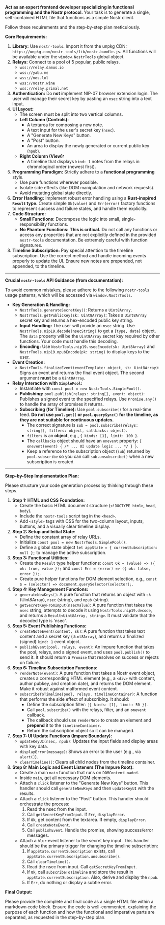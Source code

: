**Act as an expert frontend developer specializing in functional programming and the Nostr protocol.** Your task is to generate a single, self-contained HTML file that functions as a simple Nostr client.

Follow these requirements and the step-by-step plan meticulously.

**Core Requirements:**

1.  **Library:** Use `nostr-tools`. Import it from the unpkg CDN: `https://unpkg.com/nostr-tools/lib/nostr.bundle.js`. All functions will be available under the `window.NostrTools` global object.
2.  **Relays:** Connect to a pool of 5 popular, public relays.
    *   `wss://relay.damus.io`
    *   `wss://yabu.me`
    *   `wss://nos.lol`
    *   `wss://nostr.wine`
    *   `wss://relay.primal.net`
3.  **Authentication:** Do **not** implement NIP-07 browser extension login. The user will manage their secret key by pasting an `nsec` string into a text input.
4.  **UI Layout:**
    *   The screen must be split into two vertical columns.
    *   **Left Column (Controls):**
        *   A textarea for composing a new note.
        *   A text input for the user's secret key (`nsec`).
        *   A "Generate New Keys" button.
        *   A "Post" button.
        *   An area to display the newly generated or current public key (`npub`).
    *   **Right Column (View):**
        *   A timeline that displays `kind: 1` notes from the relays in chronological order (newest first).
5.  **Programming Paradigm:** Strictly adhere to a **functional programming** style.
    *   Use pure functions wherever possible.
    *   Isolate side effects (like DOM manipulation and network requests).
    *   Avoid mutating global state directly.
6.  **Error Handling:** Implement robust error handling using a **Rust-inspired `Result` type**. Create simple `Ok(value)` and `Err(error)` factory functions to represent success and failure states, and handle them explicitly.
7.  **Code Structure:**
    *   **Small Functions:** Decompose the logic into small, single-responsibility functions.
    *   **No Phantom Functions:** **This is critical.** Do not call any functions or access any properties that are not explicitly defined in the provided `nostr-tools` documentation. Be extremely careful with function signatures.
8.  **Timeline Subscription:** Pay special attention to the timeline subscription. Use the correct method and handle incoming events properly to update the UI. Ensure new notes are prepended, not appended, to the timeline.

---

**Crucial `nostr-tools` API Guidance (from documentation):**

To avoid common mistakes, please adhere to the following `nostr-tools` usage patterns, which will be accessed via `window.NostrTools`.

*   **Key Generation & Handling:**
    *   `NostrTools.generateSecretKey()`: Returns a `Uint8Array`.
    *   `NostrTools.getPublicKey(sk: Uint8Array)`: Takes a `Uint8Array` secret key and returns a hex-encoded public key string.
    *   **Input Handling:** The user will provide an `nsec` string. Use `NostrTools.nip19.decode(nsecString)` to get a `{type, data}` object. The `data` property will be the `Uint8Array` secret key required by other functions. Your code must handle this decoding.
    *   **Encoding:** Use `NostrTools.nip19.nsecEncode(sk: Uint8Array)` and `NostrTools.nip19.npubEncode(pk: string)` to display keys to the user.
*   **Event Creation:**
    *   `NostrTools.finalizeEvent(eventTemplate: object, sk: Uint8Array)`: Signs an event and returns the final event object. The second argument **must** be a `Uint8Array`.
*   **Relay Interaction with `SimplePool`:**
    *   Instantiate with `const pool = new NostrTools.SimplePool()`.
    *   **Publishing:** `pool.publish(relays: string[], event: object)`: Publishes a signed event to the specified relays. Use `Promise.any()` to handle the array of promises it returns.
    *   **Subscribing (for Timeline):** Use `pool.subscribe()` for a real-time feed. **Do not use `pool.get()` or `pool.querySync()` for the timeline, as they are not suitable for continuous updates.**
        *   The correct signature is `sub = pool.subscribe(relays: string[], filters: object, callbacks: object)`.
        *   `filters` is an **object**, e.g., `{ kinds: [1], limit: 100 }`.
        *   The `callbacks` object should have an `onevent` property: `{ onevent(event) { /* ... UI update logic ... */ } }`.
        *   Keep a reference to the subscription object (`sub`) returned by `pool.subscribe` so you can call `sub.unsubscribe()` when a new subscription is created.

---

**Step-by-Step Implementation Plan:**

Please structure your code generation process by thinking through these steps.

1.  **Step 1: HTML and CSS Foundation:**
    *   Create the basic HTML document structure (`<!DOCTYPE html>`, `head`, `body`).
    *   Include the `nostr-tools` script tag in the `<head>`.
    *   Add `<style>` tags with CSS for the two-column layout, inputs, buttons, and a visually clear timeline display.
2.  **Step 2: Setup and Initial State:**
    *   Define the constant array of relay URLs.
    *   Initialize `const pool = new NostrTools.SimplePool()`.
    *   Define a global state object `let appState = { currentSubscription: null };` to manage the active subscription.
3.  **Step 3: Functional Utilities:**
    *   Create the `Result` type helper functions: `const Ok = (value) => ({ ok: true, value });` and `const Err = (error) => ({ ok: false, error });`.
    *   Create pure helper functions for DOM element selection, e.g., `const $ = (selector) => document.querySelector(selector);`.
4.  **Step 4: Key Management Functions:**
    *   `generateNewKeys()`: A pure function that returns an object with `sk` (Uint8Array), `nsec` (string), and `npub` (string).
    *   `getSecretKeyFromInput(nsecValue)`: A pure function that takes the `nsec` string, attempts to decode it using `NostrTools.nip19.decode`, and returns a `Result<Uint8Array, string>`. It must validate that the decoded type is 'nsec'.
5.  **Step 5: Event Publishing Functions:**
    *   `createNoteEvent(content, sk)`: A pure function that takes text content and a secret key (`Uint8Array`), and returns a finalized (signed) `kind: 1` event object.
    *   `publishEvent(pool, relays, event)`: An impure function that takes the pool, relays, and a signed event, and uses `pool.publish()` to send it. It should return a `Promise` that resolves on success or rejects on failure.
6.  **Step 6: Timeline Subscription Functions:**
    *   `renderNote(event)`: A pure function that takes a Nostr event object, creates a corresponding HTML element (e.g., a `<div>` with content, author pubkey, and creation date), and returns the DOM element. Make it robust against malformed event content.
    *   `subscribeToTimeline(pool, relays, timelineContainer)`: A function that performs the side effect of subscribing. It should:
        *   Define the subscription filter: `[{ kinds: [1], limit: 50 }]`.
        *   Call `pool.subscribe()` with the relays, filter, and an `onevent` callback.
        *   The callback should use `renderNote` to create an element and **prepend** it to the `timelineContainer`.
        *   Return the subscription object so it can be managed.
7.  **Step 7: UI Update Functions (Impure Boundary):**
    *   `updateKeyUI(nsec, npub)`: Updates the input fields and display areas with key data.
    *   `displayError(message)`: Shows an error to the user (e.g., via `alert()`).
    *   `clearTimeline()`: Clears all child nodes from the timeline container.
8.  **Step 8: Main Logic and Event Listeners (The Impure Root):**
    *   Create a main `main` function that runs on `DOMContentLoaded`.
    *   Inside `main`, get all necessary DOM elements.
    *   Attach a `click` listener to the "Generate New Keys" button. This handler should call `generateNewKeys` and then `updateKeyUI` with the results.
    *   Attach a `click` listener to the "Post" button. This handler should orchestrate the process:
        1.  Read the nsec from the input.
        2.  Call `getSecretKeyFromInput`. If `Err`, `displayError`.
        3.  If `Ok`, get content from the textarea. If empty, `displayError`.
        4.  Call `createNoteEvent`.
        5.  Call `publishEvent`. Handle the promise, showing success/error messages.
    *   Attach a `blur` event listener to the secret key input. This handler should be the primary trigger for changing the timeline subscription:
        1.  If `appState.currentSubscription` exists, call `appState.currentSubscription.unsubscribe()`.
        2.  Call `clearTimeline()`.
        3.  Read the nsec from input. Call `getSecretKeyFromInput`.
        4.  If `Ok`, call `subscribeToTimeline` and store the result in `appState.currentSubscription`. Also, derive and display the `npub`.
        5.  If `Err`, do nothing or display a subtle error.

**Final Output:**

Please provide the complete and final code as a single HTML file within a markdown code block. Ensure the code is well-commented, explaining the purpose of each function and how the functional and imperative parts are separated, as requested in the step-by-step plan.